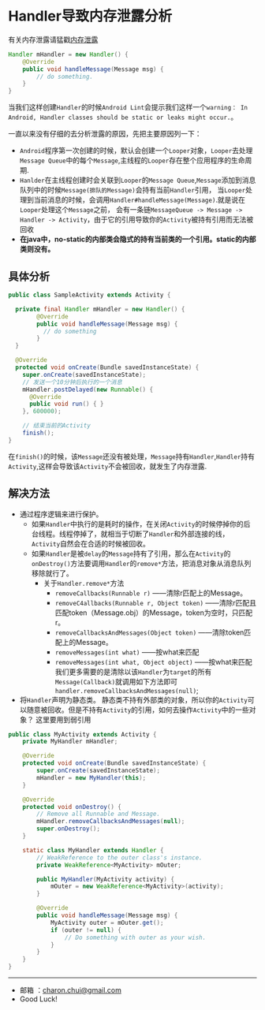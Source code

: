 Handler导致内存泄露分析
===

有关内存泄露请猛戳[内存泄露][1]

```java
Handler mHandler = new Handler() {
    @Override
    public void handleMessage(Message msg) {
	    // do something.
    }
}
```
当我们这样创建`Handler`的时候`Android Lint`会提示我们这样一个`warning： In Android, Handler classes should be static or leaks might occur.`。       
     
一直以来没有仔细的去分析泄露的原因，先把主要原因列一下：    
- `Android`程序第一次创建的时候，默认会创建一个`Looper`对象，`Looper`去处理`Message Queue`中的每个`Message`,主线程的`Looper`存在整个应用程序的生命周期.
- `Hanlder`在主线程创建时会关联到`Looper`的`Message Queue`,`Message`添加到消息队列中的时候`Message(排队的Message)`会持有当前`Handler`引用，
当`Looper`处理到当前消息的时候，会调用`Handler#handleMessage(Message)`.就是说在`Looper`处理这个`Message`之前，
会有一条链`MessageQueue -> Message -> Handler -> Activity`，由于它的引用导致你的`Activity`被持有引用而无法被回收
- **在java中，no-static的内部类会隐式的持有当前类的一个引用。static的内部类则没有。**

## 具体分析
```java
public class SampleActivity extends Activity {

  private final Handler mHandler = new Handler() {
		@Override
		public void handleMessage(Message msg) {
		  // do something
		}
  }

  @Override
  protected void onCreate(Bundle savedInstanceState) {
    super.onCreate(savedInstanceState);
	// 发送一个10分钟后执行的一个消息
	mHandler.postDelayed(new Runnable() {
	  @Override
	  public void run() { }
	}, 600000);

	// 结束当前的Activity
	finish();
}
```
在`finish()`的时候，该`Message`还没有被处理，`Message`持有`Handler`,`Handler`持有`Activity`,这样会导致该`Activity`不会被回收，就发生了内存泄露.

## 解决方法 
- 通过程序逻辑来进行保护。
    - 如果`Handler`中执行的是耗时的操作，在关闭`Activity`的时候停掉你的后台线程。线程停掉了，就相当于切断了`Handler`和外部连接的线，
	`Activity`自然会在合适的时候被回收。 
    - 如果`Handler`是被`delay`的`Message`持有了引用，那么在`Activity`的`onDestroy()`方法要调用`Handler`的`remove*`方法，把消息对象从消息队列移除就行了。 
	    - 关于`Handler.remove*`方法
			- `removeCallbacks(Runnable r)` ——清除r匹配上的Message。    
			- `removeC4allbacks(Runnable r, Object token)` ——清除r匹配且匹配token（Message.obj）的Message，token为空时，只匹配r。
			- `removeCallbacksAndMessages(Object token)` ——清除token匹配上的Message。
			- `removeMessages(int what)` ——按what来匹配     
			- `removeMessages(int what, Object object)` ——按what来匹配      
			我们更多需要的是清除以该`Handler`为`target`的所有`Message(Callback)`就调用如下方法即可`handler.removeCallbacksAndMessages(null)`;
- 将`Handler`声明为静态类。
    静态类不持有外部类的对象，所以你的`Activity`可以随意被回收。但是不持有`Activity`的引用，如何去操作`Activity`中的一些对象？ 这里要用到弱引用
	
```java
public class MyActivity extends Activity {
	private MyHandler mHandler;

	@Override
	protected void onCreate(Bundle savedInstanceState) {
		super.onCreate(savedInstanceState);
		mHandler = new MyHandler(this);
	}

	@Override
	protected void onDestroy() {
		// Remove all Runnable and Message.
		mHandler.removeCallbacksAndMessages(null);
		super.onDestroy();
	}

	static class MyHandler extends Handler {
		// WeakReference to the outer class's instance.
		private WeakReference<MyActivity> mOuter;

		public MyHandler(MyActivity activity) {
			mOuter = new WeakReference<MyActivity>(activity);
		}

		@Override
		public void handleMessage(Message msg) {
			MyActivity outer = mOuter.get();
			if (outer != null) {
				// Do something with outer as your wish.
			}
		}
	}
}
```

[1]:(https://github.com/CharonChui/AndroidNote/blob/master/BasicKnowledge/%E5%86%85%E5%AD%98%E6%B3%84%E6%BC%8F.md)

---

- 邮箱 ：charon.chui@gmail.com  
- Good Luck! 
